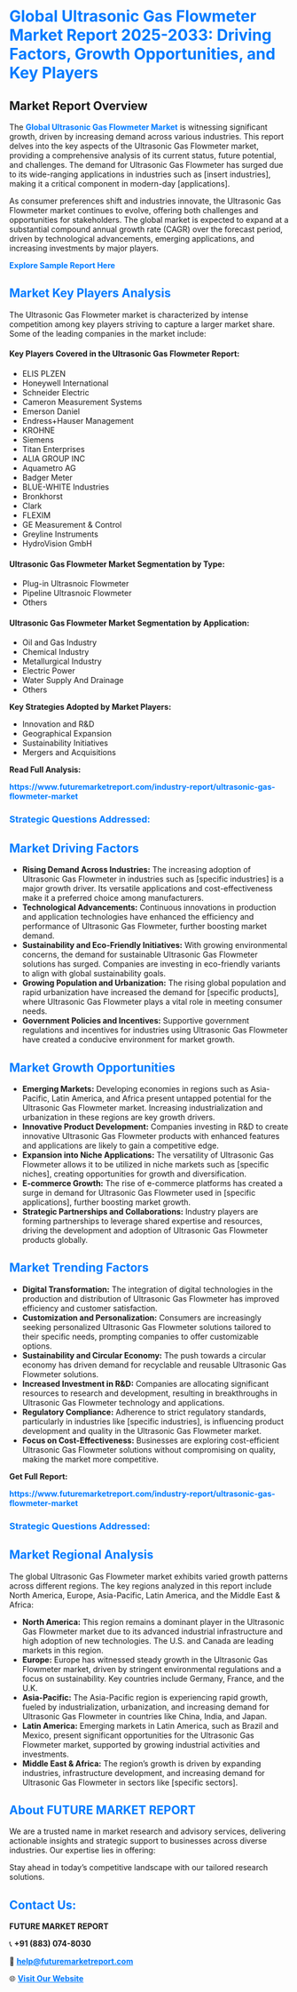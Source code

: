 <h1 style="color: #007BFF;">Global Ultrasonic Gas Flowmeter Market Report 2025-2033: Driving Factors, Growth Opportunities, and Key Players</h1>

<section id="overview">
<h2>Market Report Overview</h2>
<p>The <a href="https://www.futuremarketreport.com/industry-report/ultrasonic-gas-flowmeter-market" style="color: #007BFF; text-decoration: none;"><strong>Global Ultrasonic Gas Flowmeter Market</strong></a> is witnessing significant growth, driven by increasing demand across various industries. This report delves into the key aspects of the Ultrasonic Gas Flowmeter market, providing a comprehensive analysis of its current status, future potential, and challenges. The demand for Ultrasonic Gas Flowmeter has surged due to its wide-ranging applications in industries such as [insert industries], making it a critical component in modern-day [applications].</p>
<p>As consumer preferences shift and industries innovate, the Ultrasonic Gas Flowmeter market continues to evolve, offering both challenges and opportunities for stakeholders. The global market is expected to expand at a substantial compound annual growth rate (CAGR) over the forecast period, driven by technological advancements, emerging applications, and increasing investments by major players.</p>
</section>

<section id="overview">
<p><a href="https://www.futuremarketreport.com/request-sample/reportId=37405" style="color: #007BFF; text-decoration: none;"><strong>Explore Sample Report Here</strong></a></p>
</section>

<section id="key-players">
<h2 style="color: #007BFF;">Market Key Players Analysis</h2>
<p>The Ultrasonic Gas Flowmeter market is characterized by intense competition among key players striving to capture a larger market share. Some of the leading companies in the market include:</p>
<h4>Key Players Covered in the Ultrasonic Gas Flowmeter Report:</h4>
<ul><li>ELIS PLZEN</li><li>Honeywell International</li><li>Schneider Electric</li><li>Cameron Measurement Systems</li><li>Emerson Daniel</li><li>Endress+Hauser Management</li><li>KROHNE</li><li>Siemens</li><li>Titan Enterprises</li><li>ALIA GROUP INC</li><li>Aquametro AG</li><li>Badger Meter</li><li>BLUE-WHITE Industries</li><li>Bronkhorst</li><li>Clark</li><li>FLEXIM</li><li>GE Measurement &amp; Control</li><li>Greyline Instruments</li><li>HydroVision GmbH</li></ul>
<h4>Ultrasonic Gas Flowmeter Market Segmentation by Type:</h4>
<ul><li>Plug-in Ultrasnoic Flowmeter</li><li>Pipeline Ultrasnoic Flowmeter</li><li>Others</li></ul>

<h4>Ultrasonic Gas Flowmeter Market Segmentation by Application:</h4>
<ul><li>Oil and Gas Industry</li><li>Chemical Industry</li><li>Metallurgical Industry</li><li>Electric Power</li><li>Water Supply And Drainage</li><li>Others</li></ul>
<p><strong>Key Strategies Adopted by Market Players:</strong></p>
<ul>
<li>Innovation and R&D</li>
<li>Geographical Expansion</li>
<li>Sustainability Initiatives</li>
<li>Mergers and Acquisitions</li>
</ul>
</section>

<section>
<p><strong>Read Full Analysis: </strong></p><a href="https://www.futuremarketreport.com/industry-report/ultrasonic-gas-flowmeter-market" style="color: #007BFF; text-decoration: none;"><strong>https://www.futuremarketreport.com/industry-report/ultrasonic-gas-flowmeter-market</strong></a>
<h3 style="color: #007BFF;">Strategic Questions Addressed:</h3>
</section>

<section id="driving-factors">
<h2 style="color: #007BFF;">Market Driving Factors</h2>
<ul>
<li><strong>Rising Demand Across Industries:</strong> The increasing adoption of Ultrasonic Gas Flowmeter in industries such as [specific industries] is a major growth driver. Its versatile applications and cost-effectiveness make it a preferred choice among manufacturers.</li>
<li><strong>Technological Advancements:</strong> Continuous innovations in production and application technologies have enhanced the efficiency and performance of Ultrasonic Gas Flowmeter, further boosting market demand.</li>
<li><strong>Sustainability and Eco-Friendly Initiatives:</strong> With growing environmental concerns, the demand for sustainable Ultrasonic Gas Flowmeter solutions has surged. Companies are investing in eco-friendly variants to align with global sustainability goals.</li>
<li><strong>Growing Population and Urbanization:</strong> The rising global population and rapid urbanization have increased the demand for [specific products], where Ultrasonic Gas Flowmeter plays a vital role in meeting consumer needs.</li>
<li><strong>Government Policies and Incentives:</strong> Supportive government regulations and incentives for industries using Ultrasonic Gas Flowmeter have created a conducive environment for market growth.</li>
</ul>
</section>

<section id="growth-opportunities">
<h2 style="color: #007BFF;">Market Growth Opportunities</h2>
<ul>
<li><strong>Emerging Markets:</strong> Developing economies in regions such as Asia-Pacific, Latin America, and Africa present untapped potential for the Ultrasonic Gas Flowmeter market. Increasing industrialization and urbanization in these regions are key growth drivers.</li>
<li><strong>Innovative Product Development:</strong> Companies investing in R&D to create innovative Ultrasonic Gas Flowmeter products with enhanced features and applications are likely to gain a competitive edge.</li>
<li><strong>Expansion into Niche Applications:</strong> The versatility of Ultrasonic Gas Flowmeter allows it to be utilized in niche markets such as [specific niches], creating opportunities for growth and diversification.</li>
<li><strong>E-commerce Growth:</strong> The rise of e-commerce platforms has created a surge in demand for Ultrasonic Gas Flowmeter used in [specific applications], further boosting market growth.</li>
<li><strong>Strategic Partnerships and Collaborations:</strong> Industry players are forming partnerships to leverage shared expertise and resources, driving the development and adoption of Ultrasonic Gas Flowmeter products globally.</li>
</ul>
</section>

<section id="trending-factors">
<h2 style="color: #007BFF;">Market Trending Factors</h2>
<ul>
<li><strong>Digital Transformation:</strong> The integration of digital technologies in the production and distribution of Ultrasonic Gas Flowmeter has improved efficiency and customer satisfaction.</li>
<li><strong>Customization and Personalization:</strong> Consumers are increasingly seeking personalized Ultrasonic Gas Flowmeter solutions tailored to their specific needs, prompting companies to offer customizable options.</li>
<li><strong>Sustainability and Circular Economy:</strong> The push towards a circular economy has driven demand for recyclable and reusable Ultrasonic Gas Flowmeter solutions.</li>
<li><strong>Increased Investment in R&D:</strong> Companies are allocating significant resources to research and development, resulting in breakthroughs in Ultrasonic Gas Flowmeter technology and applications.</li>
<li><strong>Regulatory Compliance:</strong> Adherence to strict regulatory standards, particularly in industries like [specific industries], is influencing product development and quality in the Ultrasonic Gas Flowmeter market.</li>
<li><strong>Focus on Cost-Effectiveness:</strong> Businesses are exploring cost-efficient Ultrasonic Gas Flowmeter solutions without compromising on quality, making the market more competitive.</li>
</ul>
</section>

<section>
<p><strong>Get Full Report: </strong></p><a href="https://www.futuremarketreport.com/industry-report/ultrasonic-gas-flowmeter-market" style="color: #007BFF; text-decoration: none;"><strong>https://www.futuremarketreport.com/industry-report/ultrasonic-gas-flowmeter-market</strong></a>
<h3 style="color: #007BFF;">Strategic Questions Addressed:</h3>
</section>


<section id="regional-analysis">
<h2 style="color: #007BFF;">Market Regional Analysis</h2>
<p>The global Ultrasonic Gas Flowmeter market exhibits varied growth patterns across different regions. The key regions analyzed in this report include North America, Europe, Asia-Pacific, Latin America, and the Middle East & Africa:</p>
<ul>
<li><strong>North America:</strong> This region remains a dominant player in the Ultrasonic Gas Flowmeter market due to its advanced industrial infrastructure and high adoption of new technologies. The U.S. and Canada are leading markets in this region.</li>
<li><strong>Europe:</strong> Europe has witnessed steady growth in the Ultrasonic Gas Flowmeter market, driven by stringent environmental regulations and a focus on sustainability. Key countries include Germany, France, and the U.K.</li>
<li><strong>Asia-Pacific:</strong> The Asia-Pacific region is experiencing rapid growth, fueled by industrialization, urbanization, and increasing demand for Ultrasonic Gas Flowmeter in countries like China, India, and Japan.</li>
<li><strong>Latin America:</strong> Emerging markets in Latin America, such as Brazil and Mexico, present significant opportunities for the Ultrasonic Gas Flowmeter market, supported by growing industrial activities and investments.</li>
<li><strong>Middle East & Africa:</strong> The region’s growth is driven by expanding industries, infrastructure development, and increasing demand for Ultrasonic Gas Flowmeter in sectors like [specific sectors].</li>
</ul>
</section>

<footer>
<h2 style="color: #007BFF;">About FUTURE MARKET REPORT</h2>
<p>We are a trusted name in market research and advisory services, delivering actionable insights and strategic support to businesses across diverse industries. Our expertise lies in offering:</p>

<p>Stay ahead in today’s competitive landscape with our tailored research solutions.</p>

<h2 style="color: #007BFF;">Contact Us:</h2>
<p><strong>FUTURE MARKET REPORT</strong></p>
<p>📞 <strong>+91 (883) 074-8030</strong></p>
<p>📧 <strong><a href="mailto:help@futuremarketreport.com" style="color: #007BFF;">help@futuremarketreport.com</a></strong></p>
<p>🌐 <strong><a href="https://www.futuremarketreport.com/" style="color: #007BFF;">Visit Our Website</a></strong></p>
</footer>